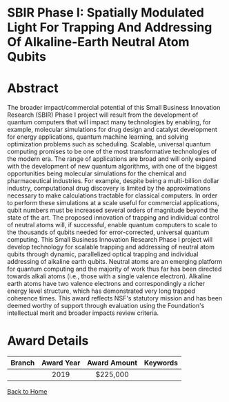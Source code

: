 
SBIR Phase I: Spatially Modulated Light For Trapping And Addressing Of Alkaline-Earth Neutral Atom Qubits
=========================================================================================================

# Abstract


The broader impact/commercial potential of this Small Business Innovation Research (SBIR) Phase I project will result from the development of quantum computers that will impact many technologies by enabling, for example, molecular simulations for drug design and catalyst development for energy applications, quantum machine learning, and solving optimization problems such as scheduling. Scalable, universal quantum computing promises to be one of the most transformative technologies of the modern era. The range of applications are broad and will only expand with the development of new quantum algorithms, with one of the biggest opportunities being molecular simulations for the chemical and pharmaceutical industries. For example, despite being a multi-billion dollar industry, computational drug discovery is limited by the approximations necessary to make calculations tractable for classical computers. In order to perform these simulations at a scale useful for commercial applications, qubit numbers must be increased several orders of magnitude beyond the state of the art. The proposed innovation of trapping and individual control of neutral atoms will, if successful, enable quantum computers to scale to the thousands of qubits needed for error-corrected, universal quantum computing. This Small Business Innovation Research Phase I project will develop technology for scalable trapping and addressing of neutral atom qubits through dynamic, parallelized optical trapping and individual addressing of alkaline earth qubits. Neutral atoms are an emerging platform for quantum computing and the majority of work thus far has been directed towards alkali atoms (i.e., those with a single valence electron). Alkaline earth atoms have two valence electrons and correspondingly a richer energy level structure, which has demonstrated very long trapped coherence times. This award reflects NSF's statutory mission and has been deemed worthy of support through evaluation using the Foundation's intellectual merit and broader impacts review criteria.  

# Award Details

|Branch|Award Year|Award Amount|Keywords|
| :---: | :---: | :---: | :---: |
||2019|$225,000||
  
  


[Back to Home](https://github.com/chrischow/dod_sbir_awards/JT/#450)
